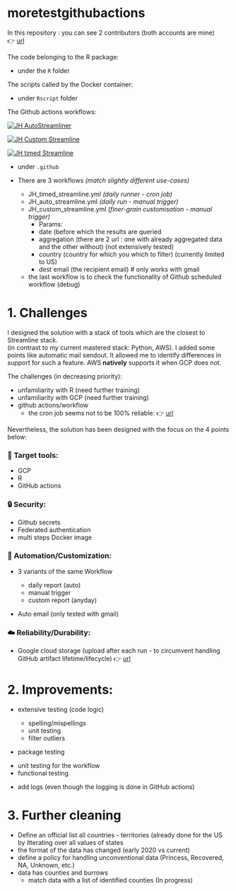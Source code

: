 # moretestgithubactions


In this repository :
you can see 2 contributors (both accounts are mine) 
<br> :point_right: [url](https://storage.googleapis.com/streamliner-john-hopkins/admin/SIREN_SIRET.png)

The code belonging to the R package:
* under the `R` folder

The scripts called by the Docker container:
* under `Rscript` folder

The Github actions workflows:

[![JH AutoStreamliner](https://github.com/assansanogo/moretestgithubactions/actions/workflows/JH_auto_streamline.yml/badge.svg)](https://github.com/assansanogo/moretestgithubactions/actions/workflows/JH_auto_streamline.yml)

[![JH Custom Streamline](https://github.com/assansanogo/moretestgithubactions/actions/workflows/JH_custom_streamline.yml/badge.svg)](https://github.com/assansanogo/moretestgithubactions/actions/workflows/JH_custom_streamline.yml)

[![JH timed Streamline](https://github.com/assansanogo/moretestgithubactions/actions/workflows/JH_timed_streamline.yml/badge.svg)](https://github.com/assansanogo/moretestgithubactions/actions/workflows/JH_timed_streamline.yml)

* under `.github`

* There are 3 workflows *(match slightly different use-cases)*
  * JH_timed_streamline.yml *(daily runner - cron job)*
  * JH_auto_streamline.yml  *(daily run - manual trigger)*
  * JH_custom_streamline.yml *(finer-grain customisation - manual trigger)*
    - Params:
     - date (before which the results are queried
     - aggregation (there are 2 url : one with already aggregated data and the other without) (not extensively tested)
     - country (country for which you which to filter)  (currently limited to US)
     - dest email (the recipient email) # only works with gmail
   * the last workflow is to check the functionality of Github scheduled workflow (debug)

# 1. Challenges

I designed the solution with a stack of tools which are the closest to Streamline stack.<br>
(in contrast to my current mastered stack: Python, AWS). 
I added some points like automatic mail sendout.
It allowed me to identify differences in support for such a feature. AWS **natively** supports it when GCP does not.

The challenges (in decreasing priority):

- unfamiliarity with R  (need further training)
- unfamiliarity with GCP (need further training)
- github actions/workflow
  * the cron job seems not to be 100% reliable: :point_right: [url](https://github.community/t/no-assurance-on-scheduled-jobs/133753)
   


Nevertheless, the solution has been designed with the focus on the 4 points below:

### :toolbox: Target tools:
* GCP
* R
* GitHub actions

### :lock: Security:
* Github secrets
* Federated authentication
* multi steps Docker image

### :rocket: Automation/Customization:
* 3 variants of the same Workflow 
  - daily report (auto)
  - manual trigger
  - custom report (anyday)
 
* Auto email (only tested with gmail)

### :cloud: Reliability/Durability:
* Google cloud storage (upload after each run - to circumvent handling GitHub artifact lifetime/lifecycle)
:point_right: [url](https://storage.googleapis.com/streamliner-john-hopkins/admin/JH_GCP.png)

# 2. Improvements:

* extensive testing (code logic)
  - spelling/mispellings
  - unit testing
  - filter outliers

 * package testing
  - unit testing for the workflow
  - functional testing
  
* add logs (even though the logging is done in GitHub actions)

# 3. Further cleaning

* Define an official list all countries - territories (already done for the US by itterating over all values of states
* the format of the data has changed (early 2020 vs current)
* define a policy for handling unconventional data (Princess, Recovered, NA, Unknown, etc.)
* data has counties and burrows
  - match data with a list of identified counties (In progress) 
